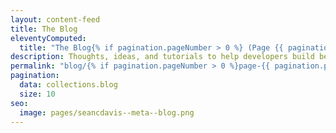 ```yaml
---
layout: content-feed
title: The Blog
eleventyComputed:
  title: "The Blog{% if pagination.pageNumber > 0 %} (Page {{ pagination.pageNumber + 1 }}){% endif %}"
description: Thoughts, ideas, and tutorials to help developers build better websites, without forgetting to have a little fun along the way.
permalink: "blog/{% if pagination.pageNumber > 0 %}page-{{ pagination.pageNumber + 1 }}/{% endif %}"
pagination:
  data: collections.blog
  size: 10
seo:
  image: pages/seancdavis--meta--blog.png
---
```

